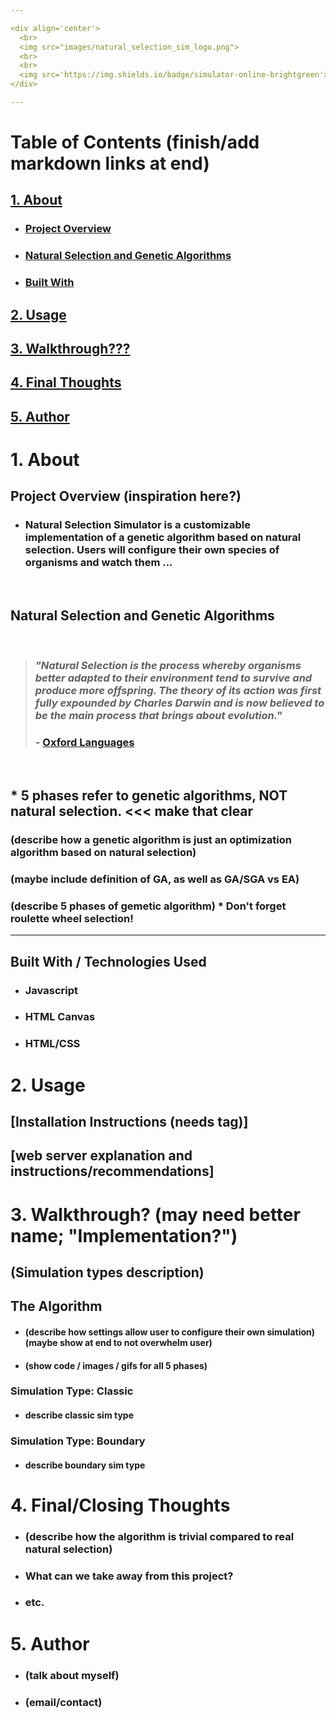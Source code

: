 ```yaml
---

<div align='center'>
  <br>
  <img src="images/natural_selection_sim_logo.png">
  <br>
  <br>
  <img src='https://img.shields.io/badge/simulator-online-brightgreen'>
</div>

---
```


# Table of Contents (finish/add markdown links at end)
## [1. About](#about)
- ### [Project Overview](#overview)
- ### [Natural Selection and Genetic Algorithms](#ga)
- ### [Built With](#built-with)
## [2. Usage](#usage)
## [3. Walkthrough???](#walkthrough)
## [4. Final Thoughts](#final-thoughts)
## [5. Author](#author)

<a name='about'></a>

# 1. About

<a name='overview'></a>

## Project Overview (inspiration here?)

- ### Natural Selection Simulator is a customizable implementation of a genetic algorithm based on natural selection. Users will configure their own species of organisms and watch them ...
<br>

<a name='ga'></a>

## Natural Selection and Genetic Algorithms

<br>

> ### *"Natural Selection is the process whereby organisms better adapted to their environment tend to survive and produce more offspring. The theory of its action was first fully expounded by Charles Darwin and is now believed to be the main process that brings about evolution."*
>
> ### - [Oxford Languages](https://languages.oup.com/google-dictionary-en/)

<br>

## * 5 phases refer to genetic algorithms, NOT natural selection. <<< make that clear
### (describe how a genetic algorithm is just an optimization algorithm based on natural selection)
### (maybe include definition of GA, as well as GA/SGA vs EA)
### (describe 5 phases of gemetic algorithm) * Don't forget roulette wheel selection!

---

<a name='built-with'></a>

## Built With / Technologies Used

- ### Javascript
- ### HTML Canvas
- ### HTML/CSS

<!-- finish up to here -->

<a name='usage'></a>

# 2. Usage

## [Installation Instructions (needs tag)]

## [web server explanation and instructions/recommendations]

<a name='walkthrough'></a>

# 3. Walkthrough? (may need better name; "Implementation?")

## (Simulation types description)

## The Algorithm

- #### (describe how settings allow user to configure their own simulation) (maybe show at end to not overwhelm user)

- #### (show code / images / gifs for all 5 phases)

### Simulation Type: Classic

- #### describe classic sim type

### Simulation Type: Boundary

- #### describe boundary sim type

<a name='final-thoughts'></a>

# 4. Final/Closing Thoughts

- ### (describe how the algorithm is trivial compared to real natural selection)

- ### What can we take away from this project?

- ### etc.

<a name='author'></a>

# 5. Author

- ### (talk about myself)
- ### (email/contact)
